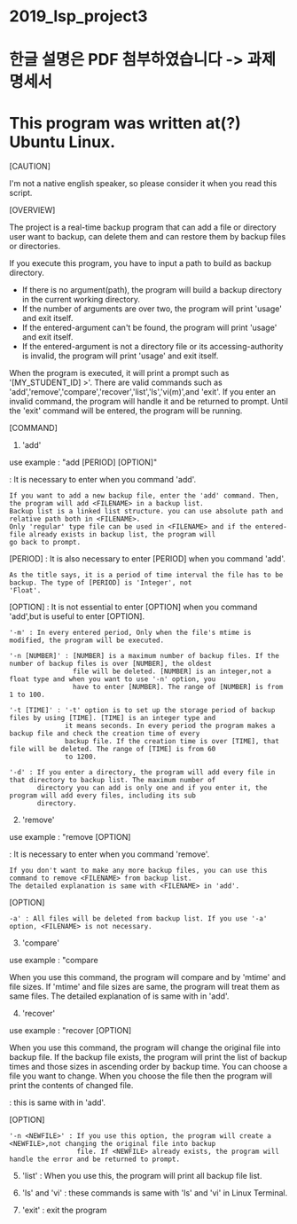 # 2019_lsp_project3
# 한글 설명은 PDF 첨부하였습니다 -> 과제 명세서
# This program was written at(?) Ubuntu Linux.

[CAUTION]

I'm not a native english speaker, so please consider it when you read this script.

[OVERVIEW]

The project is a real-time backup program that can add a file or directory user want to backup, can delete them and can restore them by backup files or directories.

If you execute this program, you have to input a path to build as backup directory.
  - If there is no argument(path), the program will build a backup directory in the current working directory.
  - If the number of arguments are over two, the program will print 'usage' and exit itself.
  - If the entered-argument can't be found, the program will print 'usage' and exit itself.
  - If the entered-argument is not a directory file or its accessing-authority is invalid, the program will print 'usage' and     exit itself. 
  
When the program is executed, it will print a prompt such as '[MY_STUDENT_ID] >'. 
There are valid commands such as 'add','remove','compare','recover','list','ls','vi(m)',and 'exit'. 
If you enter an invalid command, the program will handle it and be returned to prompt.
Until the 'exit' command will be entered, the program will be running.

[COMMAND]

1. 'add'
  
  use example : "add <FILENAME> [PERIOD] [OPTION]"
  
  <FILENAME> : It is necessary to enter <FILENAME> when you command 'add'.
  
    If you want to add a new backup file, enter the 'add' command. Then, the program will add <FILENAME> in a backup list.
    Backup list is a linked list structure. you can use absolute path and relative path both in <FILENAME>.
    Only 'regular' type file can be used in <FILENAME> and if the entered-file already exists in backup list, the program will
    go back to prompt.
    
  [PERIOD] : It is also necessary to enter [PERIOD] when you command 'add'.
  
    As the title says, it is a period of time interval the file has to be backup. The type of [PERIOD] is 'Integer', not    
    'Float'. 
    
  [OPTION] : It is not essential to enter [OPTION] when you command 'add',but is useful to enter [OPTION].
  
    '-m' : In every entered period, Only when the file's mtime is modified, the program will be executed.
    
    '-n [NUMBER]' : [NUMBER] is a maximum number of backup files. If the number of backup files is over [NUMBER], the oldest 
                    file will be deleted. [NUMBER] is an integer,not a float type and when you want to use '-n' option, you
                    have to enter [NUMBER]. The range of [NUMBER] is from 1 to 100.
    
    '-t [TIME]' : '-t' option is to set up the storage period of backup files by using [TIME]. [TIME] is an integer type and 
                  it means seconds. In every period the program makes a backup file and check the creation time of every      
                  backup file. If the creation time is over [TIME], that file will be deleted. The range of [TIME] is from 60 
                  to 1200.
    
    '-d' : If you enter a directory, the program will add every file in that directory to backup list. The maximum number of
           directory you can add is only one and if you enter it, the program will add every files, including its sub 
           directory.
    
2. 'remove'

  use example : "remove <FILENAME> [OPTION]
  
  <FILENAME> : It is necessary to enter <FILENAME> when you command 'remove'.
  
    If you don't want to make any more backup files, you can use this command to remove <FILENAME> from backup list.
    The detailed explanation is same with <FILENAME> in 'add'.
    
  [OPTION]
  
    -a' : All files will be deleted from backup list. If you use '-a' option, <FILENAME> is not necessary.

3. 'compare'

  use example : "compare <FILENAME1> <FILENAME2>
  
  When you use this command, the program will compare <FILENAME1> and <FILENAME2> by 'mtime' and file sizes.
  If 'mtime' and file sizes are same, the program will treat them as same files. The detailed explanation of <FILENAME> is 
  same with <FILENAME> in 'add'.

4. 'recover'

  use example : "recover <FILENAME> [OPTION]
  
  When you use this command, the program will change the original file into backup file. If the backup file exists,
  the program will print the list of backup times and those sizes in ascending order by backup time.
  You can choose a file you want to change. When you choose the file then the program will print the contents of changed file.
  
  <FILENAME> : this is same with <FILENAME> in 'add'.
  
  [OPTION]
  
    '-n <NEWFILE>' : If you use this option, the program will create a <NEWFILE>,not changing the original file into backup
                     file. If <NEWFILE> already exists, the program will handle the error and be returned to prompt.

5. 'list' : When you use this, the program will print all backup file list.

6. 'ls' and 'vi' : these commands is same with 'ls' and 'vi' in Linux Terminal.

7. 'exit' : exit the program

  
